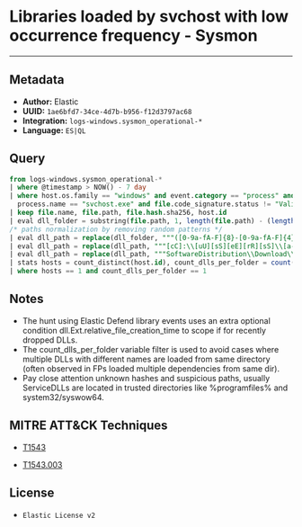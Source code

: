 # Libraries loaded by svchost with low occurrence frequency - Sysmon

---

## Metadata

- **Author:** Elastic
- **UUID:** `1ae6bfd7-34ce-4d7b-b956-f12d3797ac68`
- **Integration:** `logs-windows.sysmon_operational-*`
- **Language:** `ES|QL`

## Query

```sql
from logs-windows.sysmon_operational-* 
| where @timestamp > NOW() - 7 day
| where host.os.family == "windows" and event.category == "process" and event.action == "Image loaded" and 
  process.name == "svchost.exe" and file.code_signature.status != "Valid" and file.hash.sha256 like "?*"
| keep file.name, file.path, file.hash.sha256, host.id
| eval dll_folder = substring(file.path, 1, length(file.path) - (length(file.name) + 1)) 
/* paths normalization by removing random patterns */
| eval dll_path = replace(dll_folder, """([0-9a-fA-F]{8}-[0-9a-fA-F]{4}-[0-9a-fA-F]{4}-[0-9a-fA-F]{4}-[0-9a-fA-F]{12}|ns[a-z][A-Z0-9]{3,4}\.tmp|DX[A-Z0-9]{3,4}\.tmp|7z[A-Z0-9]{3,5}\.tmp|[0-9\.\-\_]{3,})""", "replaced")
| eval dll_path = replace(dll_path, """[cC]:\\[uU][sS][eE][rR][sS]\\[a-zA-Z0-9\.\-\_\$~]+\\""", "C:\\\\users\\\\user\\\\")
| eval dll_path = replace(dll_path, """SoftwareDistribution\\Download\\[a-z0-9]+""", """SoftwareDistribution\\Download\\""")
| stats hosts = count_distinct(host.id), count_dlls_per_folder = count(dll_path) by dll_path, file.name, file.hash.sha256
| where hosts == 1 and count_dlls_per_folder == 1
```

## Notes

- The hunt using Elastic Defend library events uses an extra optional condition dll.Ext.relative_file_creation_time to scope if for recently dropped DLLs.
- The count_dlls_per_folder variable filter is used to avoid cases where multiple DLLs with different names are loaded from same directory (often observed in FPs loaded multiple dependencies from same dir).
- Pay close attention unknown hashes and suspicious paths, usually ServiceDLLs are located in trusted directories like %programfiles% and system32/syswow64.
## MITRE ATT&CK Techniques

- [T1543](https://attack.mitre.org/techniques//T1543)

- [T1543.003](https://attack.mitre.org/techniques//T1543/003)


## License

- `Elastic License v2`
